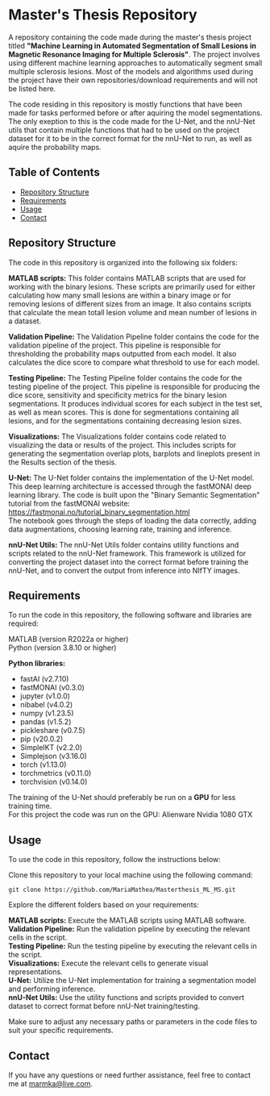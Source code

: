 # Master's Thesis Repository
A repository containing the code made during the master's thesis project titled **"Machine Learning in Automated Segmentation of Small Lesions in Magnetic Resonance Imaging for Multiple Sclerosis"**. The project involves using different machine learning approaches to automatically segment small multiple sclerosis lesions. Most of the models and algorithms used during the project have their own repositories/download requirements and will not be listed here.

The code residing in this repository is mostly functions that have been made for tasks performed before or after aquiring the model segmentations. The only exeption to this is the code made for the U-Net, and the nnU-Net utils that contain multiple functions that had to be used on the project dataset for it to be in the correct format for the nnU-Net to run, as well as aquire the probability maps.

## Table of Contents
- [Repository Structure](#repository-structure)
- [Requirements](#requirements)
- [Usage](#usage)
- [Contact](#contact)


## Repository Structure
The code in this repository is organized into the following six folders:

**MATLAB scripts:** This folder contains MATLAB scripts that are used for working with the binary lesions. These scripts are primarily used for either calculating how many small lesions are within a binary image or for removing lesions of different sizes from an image. It also contains scripts that calculate the mean totall lesion volume and mean number of lesions in a dataset.

**Validation Pipeline:** The Validation Pipeline folder contains the code for the validation pipeline of the project. This pipeline is responsible for thresholding the probability maps outputted from each model. It also calculates the dice score to compare what threshold to use for each model.

**Testing Pipeline:** The Testing Pipeline folder contains the code for the testing pipeline of the project. This pipeline is responsible for producing the dice score, sensitivity and specificity metrics for the binary lesion segmentations. It produces individual scores for each subject in the test set, as well as mean scores. This is done for segmentations containing all lesions, and for the segmentations containing decreasing lesion sizes.

**Visualizations:** The Visualizations folder contains code related to visualizing the data or results of the project. This includes scripts for generating the segmentation overlap plots, barplots and lineplots present in the Results section of the thesis.

**U-Net:** The U-Net folder contains the implementation of the U-Net model. This deep learning architecture is accessed through the fastMONAI deep learning library. The code is built upon the "Binary Semantic Segmentation" tutorial from the fastMONAI website: https://fastmonai.no/tutorial_binary_segmentation.html    
The notebook goes through the steps of loading the data correctly, adding data augmentations, choosing learning rate, training and inference.

**nnU-Net Utils:** The nnU-Net Utils folder contains utility functions and scripts related to the nnU-Net framework. This framework is utilized for converting the project dataset into the correct format before training the nnU-Net, and to convert the output from inference into NIfTY images.


## Requirements
To run the code in this repository, the following software and libraries are required:

MATLAB (version R2022a or higher)\
Python (version 3.8.10 or higher)

**Python libraries:**
* fastAI (v2.7.10)
* fastMONAI (v0.3.0)
* jupyter (v1.0.0)
* nibabel (v4.0.2)
* numpy (v1.23.5)
* pandas (v1.5.2)
* pickleshare (v0.7.5)
* pip (v20.0.2)
* SimpleIKT (v2.2.0)
* Simplejson (v3.16.0)
* torch (v1.13.0)
* torchmetrics (v0.11.0)
* torchvision (v0.14.0)

The training of the U-Net should preferably be run on a **GPU** for less training time.\
For this project the code was run on the GPU: Alienware Nvidia 1080 GTX


## Usage
To use the code in this repository, follow the instructions below:

Clone this repository to your local machine using the following command:

```shell
git clone https://github.com/MariaMathea/Masterthesis_ML_MS.git
```


Explore the different folders based on your requirements:

**MATLAB scripts:** Execute the MATLAB scripts using MATLAB software.\
**Validation Pipeline:** Run the validation pipeline by executing the relevant cells in the script.\
**Testing Pipeline:** Run the testing pipeline by executing the relevant cells in the script.\
**Visualizations:** Execute the relevant cells to generate visual representations.\
**U-Net:** Utilize the U-Net implementation for training a segmentation model and performing inference.\
**nnU-Net Utils:** Use the utility functions and scripts provided to convert dataset to correct format before nnU-Net training/testing.

Make sure to adjust any necessary paths or parameters in the code files to suit your specific requirements.


## Contact
If you have any questions or need further assistance, feel free to contact me at marmka@live.com.
